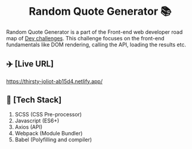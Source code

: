 <h1 align="center">Random Quote Generator 📚</h1>

Random Quote Generator is a part of the Front-end web developer road map of [Dev challenges](http://www.devchallenges.io). This challenge focuses on the front-end fundamentals like
DOM rendering, calling the API, loading the results etc.

## ✈️ [Live URL]
https://thirsty-joliot-ab15d4.netlify.app/

## 🤖 [Tech Stack]
1. SCSS (CSS Pre-processor)
2. Javascript (ES6+)
3. Axios (API)
4. Webpack (Module Bundler)
5. Babel (Polyfilling and compiler)

